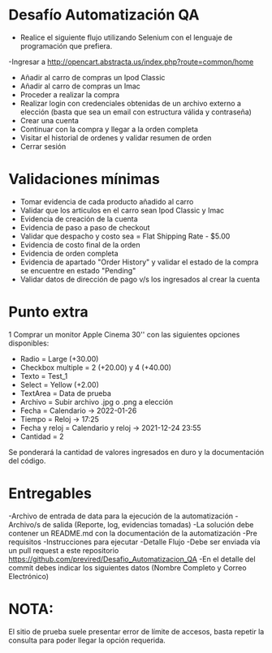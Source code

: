 # Desaf&iacute;o Automatizaci&oacute;n QA
* Realice el siguiente flujo utilizando Selenium con el lenguaje de programaci&oacute;n que prefiera.
  
-Ingresar a http://opencart.abstracta.us/index.php?route=common/home
- Añadir al carro de compras un Ipod Classic
- Añadir al carro de compras un Imac
- Proceder a realizar la compra
- Realizar login con credenciales obtenidas de un archivo externo a elección (basta que sea un email con estructura válida y contraseña)
- Crear una cuenta
- Continuar con la compra y llegar a la orden completa
- Visitar el historial de ordenes y validar resumen de orden 
- Cerrar sesión

# Validaciones m&iacute;nimas 

- Tomar evidencia de cada producto añadido al carro
- Validar que los articulos en el carro sean Ipod Classic y Imac
- Evidencia de creación de la cuenta
- Evidencia de paso a paso de checkout
- Validar que despacho y costo sea = Flat Shipping Rate - $5.00
- Evidencia de costo final de la orden
- Evidencia de orden completa
- Evidencia de apartado "Order History" y validar el estado de la compra se encuentre en estado "Pending"
- Validar datos de dirección de pago v/s los ingresados al crear la cuenta
 

# Punto extra 

1 Comprar un monitor Apple Cinema 30'' con las siguientes opciones disponibles:
  - Radio = Large (+30.00)
  - Checkbox  multiple = 2 (+20.00) y 4 (+40.00)
  - Texto = Test_1
  - Select = Yellow (+2.00)
  - TextArea = Data de prueba
  - Archivo = Subir archivo .jpg o .png a elección
  - Fecha = Calendario -> 2022-01-26
  - Tiempo = Reloj -> 17:25
  - Fecha y reloj = Calendario y reloj -> 2021-12-24 23:55
  - Cantidad = 2
    
Se ponderará la cantidad de valores ingresados en duro y la documentación del código.

# Entregables

-Archivo de entrada de data para la ejecución de la automatización
-Archivo/s de salida (Reporte, log, evidencias tomadas)
-La solución debe contener un README.md con la documentación de la automatización
-Pre requisitos
-Instrucciones para ejecutar
-Detalle Flujo
-Debe ser enviada vía un pull request a este repositorio https://github.com/previred/Desafio_Automatizacion_QA 
-En el detalle del commit debes indicar los siguientes datos (Nombre Completo y Correo Electrónico)


# NOTA: 
El sitio de prueba suele presentar error de l&iacute;mite de accesos, basta repetir la consulta para poder llegar la opci&oacute;n requerida.
